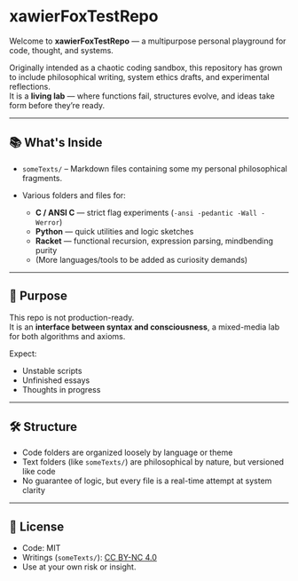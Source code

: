# xawierFoxTestRepo

Welcome to **xawierFoxTestRepo** — a multipurpose personal playground for code, thought, and systems.

Originally intended as a chaotic coding sandbox, this repository has grown to include philosophical writing, system ethics drafts, and experimental reflections.  
It is a **living lab** — where functions fail, structures evolve, and ideas take form before they’re ready.

---

## 📚 What's Inside

- `someTexts/` – Markdown files containing some my personal philosophical fragments.

- Various folders and files for:
  - **C / ANSI C** — strict flag experiments (`-ansi -pedantic -Wall -Werror`)
  - **Python** — quick utilities and logic sketches
  - **Racket** — functional recursion, expression parsing, mindbending purity
  - (More languages/tools to be added as curiosity demands)

---

## 🧠 Purpose

This repo is not production-ready.  
It is an **interface between syntax and consciousness**, a mixed-media lab for both algorithms and axioms.

Expect:
- Unstable scripts
- Unfinished essays
- Thoughts in progress

---

## 🛠️ Structure

- Code folders are organized loosely by language or theme
- Text folders (like `someTexts/`) are philosophical by nature, but versioned like code
- No guarantee of logic, but every file is a real-time attempt at system clarity

---

## 📎 License

- Code: MIT  
- Writings (`someTexts/`): [CC BY-NC 4.0](https://creativecommons.org/licenses/by-nc/4.0/)  
- Use at your own risk or insight.
